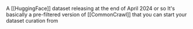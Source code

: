 A [[HuggingFace]] dataset releasing at the end of April 2024 or so
It's basically a pre-filtered version of [[CommonCrawl]] that you can start your dataset curation from